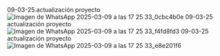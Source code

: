 09-03-25.actualización proyecto
![Imagen de WhatsApp 2025-03-09 a las 17 25 33_0cbc4b0e](https://github.com/user-attachments/assets/7c863dd1-eafe-4470-be95-4f1626d5513c)
09-03-25 actualización proyecto
![Imagen de WhatsApp 2025-03-09 a las 17 25 33_f4fd8fd3](https://github.com/user-attachments/assets/43dfe842-fa09-40f5-9510-2cd32667b894)
09-03-25 actualización proyecto
![Imagen de WhatsApp 2025-03-09 a las 17 25 33_e8e201f6](https://github.com/user-attachments/assets/366e0854-07d8-45e5-b7c2-c463c0b4eaff)

